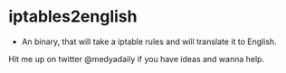# iptables2english
* An binary, that will take a iptable rules and will translate it to English.


Hit me up on twitter @medyadaily if you have ideas and wanna help.
 
